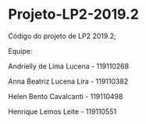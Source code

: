 # Projeto-LP2-2019.2
Código do projeto de LP2 2019.2;

Equipe:

Andrielly de Lima Lucena - 119110268 

Anna Beatriz Lucena Lira - 119110382

Helen Bento Cavalcanti - 119110498

Henrique Lemos Leite - 119110551
